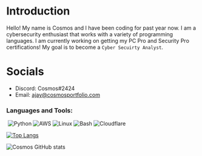 

# Introduction 

Hello! My name is Cosmos and I have been coding for past year now. I am a cybersecurity enthusiast that works with a variety of programming languages.  I am currently working on getting my PC Pro and Security Pro certifications! My goal is to become a `Cyber Secuirty Analyst`.
# Socials 
- Discord: Cosmos#2424
- Email: ajay@cosmosportfolio.com
### Languages and Tools:
  <img align="center"/>
  <img alt="Python" src="https://img.shields.io/badge/Python-282a35?style=for-the-badge&logo=pythonlogoColor=282a35&labelColor=0F58FF" />
  <img alt="AWS" src="https://img.shields.io/badge/AWS-282a35?style=for-the-badge&logo=awslogoColor=282a35&labelColor=0F58FF" />
  <img alt="Linux" src="https://img.shields.io/badge/Linux-282a35?style=for-the-badge&logo=linuxlogoColor=282a35&labelColor=0F58FF" />
  <img alt="Bash" src="https://img.shields.io/badge/Bash-282a35?style=for-the-badge&logo=bashnlogoColor=282a35&labelColor=0F58FF" />
  <img alt="Cloudflare" src="https://img.shields.io/badge/Cloudflare-282a35?style=for-the-badge&logo=CloudflarelogoColor=282a35&labelColor=0F58FF" />

[![Top Langs](https://github-readme-stats.vercel.app/api/top-langs/?username=CyberCosmos24&layout=compact&theme=github_dark)](https://github.com/CyberCosmos24/github-readme-stats)


![Cosmos GitHub stats](https://github-readme-stats.vercel.app/api?username=CyberCosmos24&show_icons=true&theme=github_dark)
